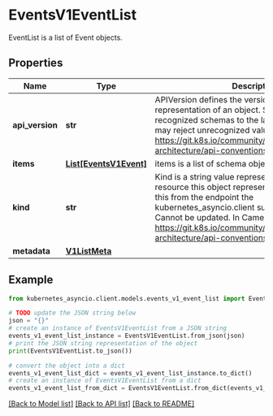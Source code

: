 # EventsV1EventList

EventList is a list of Event objects.

## Properties

Name | Type | Description | Notes
------------ | ------------- | ------------- | -------------
**api_version** | **str** | APIVersion defines the versioned schema of this representation of an object. Servers should convert recognized schemas to the latest internal value, and may reject unrecognized values. More info: https://git.k8s.io/community/contributors/devel/sig-architecture/api-conventions.md#resources | [optional] 
**items** | [**List[EventsV1Event]**](EventsV1Event.md) | items is a list of schema objects. | 
**kind** | **str** | Kind is a string value representing the REST resource this object represents. Servers may infer this from the endpoint the kubernetes_asyncio.client submits requests to. Cannot be updated. In CamelCase. More info: https://git.k8s.io/community/contributors/devel/sig-architecture/api-conventions.md#types-kinds | [optional] 
**metadata** | [**V1ListMeta**](V1ListMeta.md) |  | [optional] 

## Example

```python
from kubernetes_asyncio.client.models.events_v1_event_list import EventsV1EventList

# TODO update the JSON string below
json = "{}"
# create an instance of EventsV1EventList from a JSON string
events_v1_event_list_instance = EventsV1EventList.from_json(json)
# print the JSON string representation of the object
print(EventsV1EventList.to_json())

# convert the object into a dict
events_v1_event_list_dict = events_v1_event_list_instance.to_dict()
# create an instance of EventsV1EventList from a dict
events_v1_event_list_from_dict = EventsV1EventList.from_dict(events_v1_event_list_dict)
```
[[Back to Model list]](../README.md#documentation-for-models) [[Back to API list]](../README.md#documentation-for-api-endpoints) [[Back to README]](../README.md)


